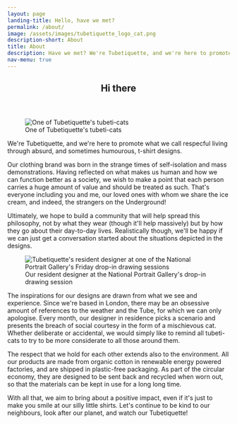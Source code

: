 ```yaml
---
layout: page
landing-title: Hello, have we met?
permalink: /about/
image: /assets/images/tubetiquette_logo_cat.png
description-short: About
title: About
description: Have we met? We're Tubetiquette, and we're here to promote what we call respecful living through absurd, and sometimes humourous, t-shirt designs.
nav-menu: true
---
```

<div id="main" class="alt">

<section id="one">
	<div class="inner">
		<header class="major">
			<h1>Hi there</h1>
		</header>

<span class="image left fit grid"><figure><img src="{{page.image}}" alt="One of Tubetiquette's tubeti-cats"><figcaption>One of Tubetiquette's tubeti-cats</figcaption></figure></span><p>We're Tubetiquette, and we're here to promote what we call respecful living through absurd, and sometimes humourous, t-shirt designs.</p>

<p>Our clothing brand was born in the strange times of self-isolation and mass demonstrations. Having reflected on what makes us human and how we can function better as a society, we wish to make a point that each person carries a huge amount of value and should be treated as such. That's everyone including you and me, our loved ones with whom we share the ice cream, and indeed, the strangers on the Underground! </p>

<p>Ultimately, we hope to build a community that will help spread this philosophy, not by what they wear (though it'll help massively) but by how they go about their day-to-day lives. Realistically though, we'll be happy if we can just get a conversation started about the situations depicted in the designs.</p>

<span class="image right fit grid"><figure><img src="/assets/images/designer.jpg" alt="Tubetiquette's resident designer at one of the National Portrait Gallery's Friday drop-in drawing sessions" class="right"><figcaption>Our resident designer at the National Portrait Gallery's drop-in drawing session</figcaption></figure></span>
<p>The inspirations for our designs are drawn from what we see and experience. Since we're based in London, there may be an obsessive amount of references to the weather and the Tube, for which we can only apologise. Every month, our designer in residence picks a scenario and presents the breach of social courtesy in the form of a mischievous cat. Whether deliberate or accidental, we would simply like to remind all tubeti-cats to try to be more considerate to all those around them. <!--, and remind ourselves to give them the benefit of the doubt. After all, they are only cats.--> 
<!--Society has worked out a way to organise itself, and people are frustrated when this code of conduct is broken, especially in crowded cities like here in London. We have all been there - feeling annoyed ourselves but also getting on someone else's nerve. Instead of getting upset, Tubetiquette is offering a more zen way of dealing with such circumstances. For every conflict we feature, our resident designer simply replaces the offender with a mischievous cat, and maybe we can then become more tolerant and give the tubeti-cat the benefit of the doubt.--> 
</p>

<p>The respect that we hold for each other extends also to the environment. All our products are made from organic cotton in renewable energy powered factories, and are shipped in plastic-free packaging. As part of the circular economy, they are designed to be sent back and recycled when worn out, so that the materials can be kept in use for a long long time. </p>

<p>With all that, we aim to bring about a positive impact, even if it's just to make you smile at our silly little shirts. Let's continue to be kind to our neighbours, look after our planet, and watch our Tubetiquette!</p>
	
</div><!--inner-->
</section></div> <!--main-->
